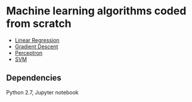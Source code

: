 # Machine learning algorithms coded from scratch

* [Linear Regression](https://github.com/priyankavokuda/machine_learning_algorithms/blob/master/linear_regression_learn.py)
* [Gradient Descent](https://github.com/priyankavokuda/machine_learning_algorithms/blob/master/gradient_descent.py)
* [Perceptron](https://github.com/priyankavokuda/machine_learning_algorithms/blob/master/perceptron.py)
* [SVM](https://github.com/priyankavokuda/machine_learning_algorithms/blob/master/SVM_learn.ipynb)

## Dependencies

Python 2.7, Jupyter notebook

